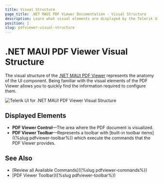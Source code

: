 ```yaml
---
title: Visual Structure
page_title: .NET MAUI PDF Viewer Documentation - Visual Structure
description: Learn what visual elements are displayed by the Telerik UI for .NET MAUI PDF Viewer, and see how these elements build the visual structure of the control.
position: 1
slug: pdfviewer-visual-structure
---
```


# .NET MAUI PDF Viewer Visual Structure

The visual structure of the <a href="https://www.telerik.com/maui-ui/pdf-viewer" target="_blank">.NET MAUI PDF Viewer</a> represents the anatomy of the UI component. Being familiar with the visual elements of the PDF Viewer allows you to quickly find the information required to configure them.

![Telerik UI for .NET MAUI PDF Viewer Visual Structure](images/pdfviewer-and-toolbar-visualstructure.png)

## Displayed Elements

* **PDF Viewer Control**&mdash;The area where the PDF document is visualized.
* **PDF Viewer Toolbar**&mdash;Represents a toolbar with [built-in toolbar items]({%slug pdfviewer-toolbar%}) which execute the commands that the PDF Viewer provides.

## See Also

- [Review all Available Commands]({%slug pdfviewer-commands%})
- [PDF Viewer Toolbar]({%slug pdfviewer-toolbar%})
